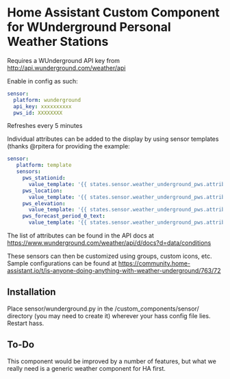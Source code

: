 # Home Assistant Custom Component for WUnderground Personal Weather Stations

Requires a WUnderground API key from http://api.wunderground.com/weather/api

Enable in config as such:

```yaml
sensor:
  platform: wunderground
  api_key: xxxxxxxxxx
  pws_id: XXXXXXXX
```

Refreshes every 5 minutes

Individual attributes can be added to the display by using sensor templates (thanks @rpitera for providing the example:

```yaml
sensor:
   platform: template
   sensors:
     pws_stationid:
       value_template: '{{ states.sensor.weather_underground_pws.attributes.station_id }}'
     pws_location:
       value_template: '{{ states.sensor.weather_underground_pws.attributes.display_location.full }}'
     pws_elevation:
       value_template: '{{ states.sensor.weather_underground_pws.attributes.observation_location.elevation }}'
     pws_forecast_period_0_text:
       value_template: '{{ states.sensor.weather_underground_pws.attributes.txt_forecast.forecastday.0.fcttext }}'
```

The list of attributes can be found in the API docs at https://www.wunderground.com/weather/api/d/docs?d=data/conditions

These sensors can then be customized using groups, custom icons, etc. Sample configurations can be found at https://community.home-assistant.io/t/is-anyone-doing-anything-with-weather-underground/763/72

## Installation

Place sensor/wunderground.py in the /custom_components/sensor/ directory (you may need to create it) wherever your hass config file lies. Restart hass.


## To-Do

This component would be improved by a number of features, but what we really need is a generic weather component for HA first.
